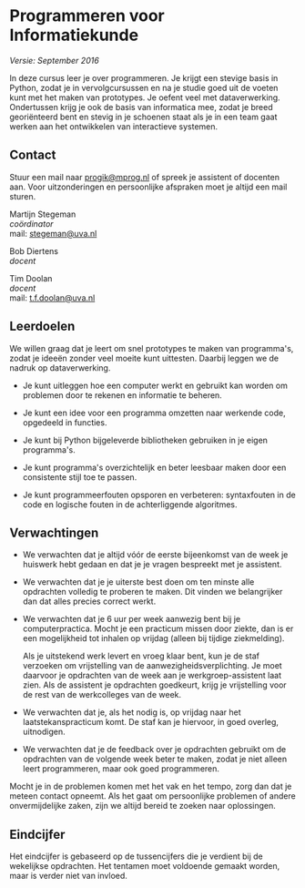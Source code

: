 # Programmeren voor Informatiekunde

*Versie: September 2016*

In deze cursus leer je over programmeren. Je krijgt een stevige basis in Python, zodat je in vervolgcursussen en na je studie goed uit de voeten kunt met het maken van prototypes. Je oefent veel met dataverwerking. Ondertussen krijg je ook de basis van informatica mee, zodat je breed georiënteerd bent en stevig in je schoenen staat als je in een team gaat werken aan het ontwikkelen van interactieve systemen.

## Contact

Stuur een mail naar <progik@mprog.nl> of spreek je assistent of docenten aan.
Voor uitzonderingen en persoonlijke afspraken moet je altijd een mail sturen.

Martijn Stegeman  
*coördinator*  
mail: <stegeman@uva.nl>

Bob Diertens  
*docent*

Tim Doolan  
*docent*  
mail: <t.f.doolan@uva.nl>

## Leerdoelen

We willen graag dat je leert om snel prototypes te maken van programma's, zodat je ideeën zonder veel moeite kunt uittesten. Daarbij leggen we de nadruk op dataverwerking.

* Je kunt uitleggen hoe een computer werkt en gebruikt kan worden om problemen
  door te rekenen en informatie te beheren.

* Je kunt een idee voor een programma omzetten naar werkende code, opgedeeld in
  functies.

* Je kunt bij Python bijgeleverde bibliotheken gebruiken in je eigen
  programma's.

* Je kunt programma's overzichtelijk en beter leesbaar maken door een
  consistente stijl toe te passen.

* Je kunt programmeerfouten opsporen en verbeteren: syntaxfouten in de code en
  logische fouten in de achterliggende algoritmes.

## Verwachtingen

* We verwachten dat je altijd vóór de eerste bijeenkomst van de week je huiswerk hebt gedaan en dat
  je je vragen bespreekt met je assistent.
  
* We verwachten dat je je uiterste best doen om ten minste alle opdrachten volledig te proberen te maken. Dit vinden we belangrijker dan dat alles precies correct werkt.

* We verwachten dat je 6 uur per week aanwezig bent bij je computerpractica. Mocht je een practicum missen door ziekte, dan is er een mogelijkheid tot
  inhalen op vrijdag (alleen bij tijdige ziekmelding).

  Als je uitstekend werk levert en vroeg klaar bent, kun je de staf verzoeken om vrijstelling van
  de aanwezigheidsverplichting. Je moet daarvoor je opdrachten van de week aan je werkgroep-assistent laat zien.
  Als de assistent je opdrachten goedkeurt, krijg je vrijstelling voor de rest van de werkcolleges van de week.
  
* We verwachten dat je, als het nodig is, op vrijdag naar het laatstekanspracticum komt. De staf kan je hiervoor, in goed overleg, uitnodigen.

* We verwachten dat je de feedback over je opdrachten gebruikt om de opdrachten van de volgende
  week beter te maken, zodat je niet alleen leert programmeren, maar ook goed programmeren.

Mocht je in de problemen komen met het vak en het tempo, zorg dan dat je meteen contact opneemt.
Als het gaat om persoonlijke problemen of andere onvermijdelijke zaken, zijn we altijd bereid te
zoeken naar oplossingen.

## Eindcijfer

Het eindcijfer is gebaseerd op de tussencijfers die je verdient bij de wekelijkse opdrachten. Het tentamen moet voldoende gemaakt worden, maar is verder niet van invloed.
